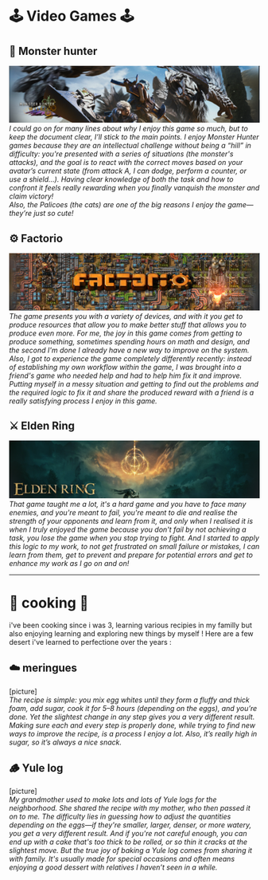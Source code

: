 # 🕹️ Video Games 🕹️   
## 🦎 Monster hunter 
![Pictures](https://github.com/n00shoak/Portfolio/blob/main/Document/Pictures/mh%20wild.png)  
*I could go on for many lines about why I enjoy this game so much, but to keep the document clear, I’ll stick to the main points. I enjoy Monster Hunter games because they are an intellectual challenge without being a “hill” in difficulty: you're presented with a series of situations (the monster's attacks), and the goal is to react with the correct moves based on your avatar’s current state (from attack A, I can dodge, perform a counter, or use a shield…). Having clear knowledge of both the task and how to confront it feels really rewarding when you finally vanquish the monster and claim victory!  
Also, the Palicoes (the cats) are one of the big reasons I enjoy the game—they’re just so cute!*  

## ⚙️ Factorio  
![Pictures](https://github.com/n00shoak/Portfolio/blob/main/Document/Pictures/factorio.png)  
*The game presents you with a variety of devices, and with it you get to produce resources that allow you to make better stuff that allows you to produce even more. For me, the joy in this game comes from getting to produce something, sometimes spending hours on math and design, and the second I'm done I already have a new way to improve on the system. Also, I got to experience the game completely differently recently: instead of establishing my own workflow within the game, I was brought into a friend's game who needed help and had to help him fix it and improve. Putting myself in a messy situation and getting to find out the problems and the required logic to fix it and share the produced reward with a friend is a really satisfying process I enjoy in this game.* 

## ⚔️ Elden Ring  
![Pictures](https://github.com/n00shoak/Portfolio/blob/main/Document/Pictures/eldenring.png)  
*That game taught me a lot, it's a hard game and you have to face many enemies, and you're meant to fail, you're meant to die and realise the strength of your opponents and learn from it, and only when I realised it is when I truly enjoyed the game because you don't fail by not achieving a task, you lose the game when you stop trying to fight. And I started to apply this logic to my work, to not get frustrated on small failure or mistakes, I can learn from them, get to prevent and prepare for potential errors and get to enhance my work as I go on and on!* 
  
___
# 🍴 cooking 🍴  
i've been cooking since i was 3, learning various recipies in my familly but also enjoying learning and exploring new things by myself ! Here are a few desert i've learned to perfectione over the years :  
## ☁️ meringues   
[picture]   
*The recipe is simple: you mix egg whites until they form a fluffy and thick foam, add sugar, cook it for 5–8 hours (depending on the eggs), and you’re done. Yet the slightest change in any step gives you a very different result. Making sure each and every step is properly done, while trying to find new ways to improve the recipe, is a process I enjoy a lot. Also, it’s really high in sugar, so it’s always a nice snack.* 

## 🪵 Yule log   
[picture]  
*My grandmother used to make lots and lots of Yule logs for the neighborhood. She shared the recipe with my mother, who then passed it on to me. The difficulty lies in guessing how to adjust the quantities depending on the eggs—if they're smaller, larger, denser, or more watery, you get a very different result. And if you're not careful enough, you can end up with a cake that's too thick to be rolled, or so thin it cracks at the slightest move. But the true joy of baking a Yule log comes from sharing it with family. It's usually made for special occasions and often means enjoying a good dessert with relatives I haven’t seen in a while.*
